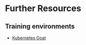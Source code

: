 # Further Resources



## Training environments

* [Kubernetes Goat](https://github.com/madhuakula/kubernetes-goat)